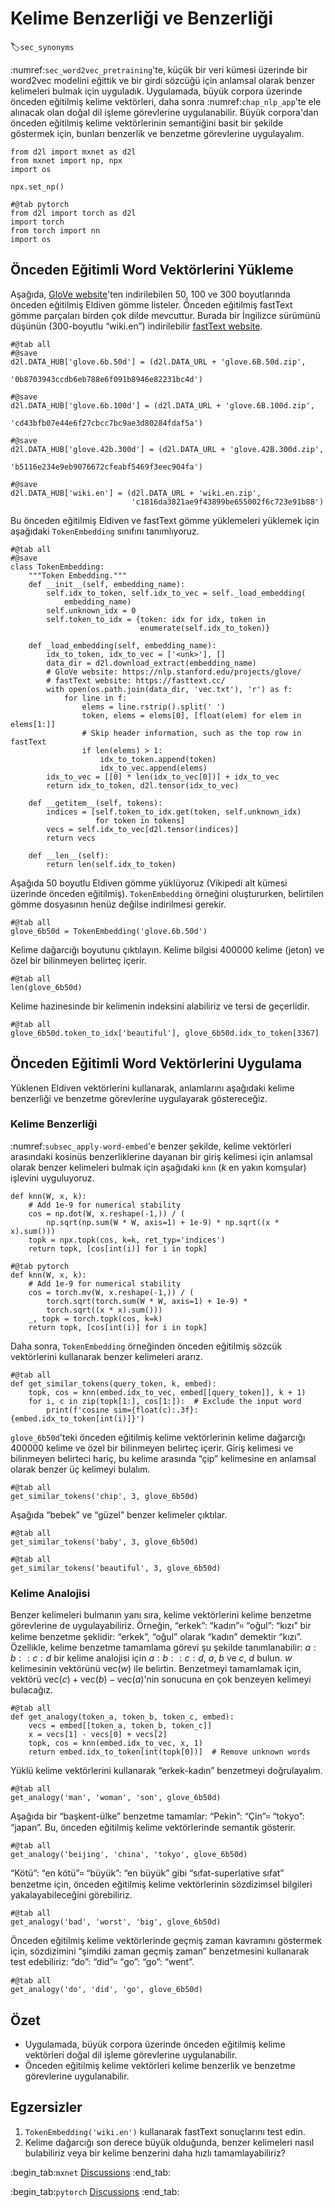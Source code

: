 # Kelime Benzerliği ve Benzerliği
:label:`sec_synonyms`

:numref:`sec_word2vec_pretraining`'te, küçük bir veri kümesi üzerinde bir word2vec modelini eğittik ve bir girdi sözcüğü için anlamsal olarak benzer kelimeleri bulmak için uyguladık. Uygulamada, büyük corpora üzerinde önceden eğitilmiş kelime vektörleri, daha sonra :numref:`chap_nlp_app`'te ele alınacak olan doğal dil işleme görevlerine uygulanabilir. Büyük corpora'dan önceden eğitilmiş kelime vektörlerinin semantiğini basit bir şekilde göstermek için, bunları benzerlik ve benzetme görevlerine uygulayalım.

```{.python .input}
from d2l import mxnet as d2l
from mxnet import np, npx
import os

npx.set_np()
```

```{.python .input}
#@tab pytorch
from d2l import torch as d2l
import torch
from torch import nn
import os
```

## Önceden Eğitimli Word Vektörlerini Yükleme

Aşağıda, [GloVe website](https://nlp.stanford.edu/projects/glove/)'ten indirilebilen 50, 100 ve 300 boyutlarında önceden eğitilmiş Eldiven gömme listeler. Önceden eğitilmiş fastText gömme parçaları birden çok dilde mevcuttur. Burada bir İngilizce sürümünü düşünün (300-boyutlu “wiki.en”) indirilebilir [fastText website](https://fasttext.cc/).

```{.python .input}
#@tab all
#@save
d2l.DATA_HUB['glove.6b.50d'] = (d2l.DATA_URL + 'glove.6B.50d.zip',
                                '0b8703943ccdb6eb788e6f091b8946e82231bc4d')

#@save
d2l.DATA_HUB['glove.6b.100d'] = (d2l.DATA_URL + 'glove.6B.100d.zip',
                                 'cd43bfb07e44e6f27cbcc7bc9ae3d80284fdaf5a')

#@save
d2l.DATA_HUB['glove.42b.300d'] = (d2l.DATA_URL + 'glove.42B.300d.zip',
                                  'b5116e234e9eb9076672cfeabf5469f3eec904fa')

#@save
d2l.DATA_HUB['wiki.en'] = (d2l.DATA_URL + 'wiki.en.zip',
                           'c1816da3821ae9f43899be655002f6c723e91b88')
```

Bu önceden eğitilmiş Eldiven ve fastText gömme yüklemeleri yüklemek için aşağıdaki `TokenEmbedding` sınıfını tanımlıyoruz.

```{.python .input}
#@tab all
#@save
class TokenEmbedding:
    """Token Embedding."""
    def __init__(self, embedding_name):
        self.idx_to_token, self.idx_to_vec = self._load_embedding(
            embedding_name)
        self.unknown_idx = 0
        self.token_to_idx = {token: idx for idx, token in
                             enumerate(self.idx_to_token)}

    def _load_embedding(self, embedding_name):
        idx_to_token, idx_to_vec = ['<unk>'], []
        data_dir = d2l.download_extract(embedding_name)
        # GloVe website: https://nlp.stanford.edu/projects/glove/
        # fastText website: https://fasttext.cc/
        with open(os.path.join(data_dir, 'vec.txt'), 'r') as f:
            for line in f:
                elems = line.rstrip().split(' ')
                token, elems = elems[0], [float(elem) for elem in elems[1:]]
                # Skip header information, such as the top row in fastText
                if len(elems) > 1:
                    idx_to_token.append(token)
                    idx_to_vec.append(elems)
        idx_to_vec = [[0] * len(idx_to_vec[0])] + idx_to_vec
        return idx_to_token, d2l.tensor(idx_to_vec)

    def __getitem__(self, tokens):
        indices = [self.token_to_idx.get(token, self.unknown_idx)
                   for token in tokens]
        vecs = self.idx_to_vec[d2l.tensor(indices)]
        return vecs

    def __len__(self):
        return len(self.idx_to_token)
```

Aşağıda 50 boyutlu Eldiven gömme yüklüyoruz (Vikipedi alt kümesi üzerinde önceden eğitilmiş). `TokenEmbedding` örneğini oluştururken, belirtilen gömme dosyasının henüz değilse indirilmesi gerekir.

```{.python .input}
#@tab all
glove_6b50d = TokenEmbedding('glove.6b.50d')
```

Kelime dağarcığı boyutunu çıktılayın. Kelime bilgisi 400000 kelime (jeton) ve özel bir bilinmeyen belirteç içerir.

```{.python .input}
#@tab all
len(glove_6b50d)
```

Kelime hazinesinde bir kelimenin indeksini alabiliriz ve tersi de geçerlidir.

```{.python .input}
#@tab all
glove_6b50d.token_to_idx['beautiful'], glove_6b50d.idx_to_token[3367]
```

## Önceden Eğitimli Word Vektörlerini Uygulama

Yüklenen Eldiven vektörlerini kullanarak, anlamlarını aşağıdaki kelime benzerliği ve benzetme görevlerine uygulayarak göstereceğiz. 

### Kelime Benzerliği

:numref:`subsec_apply-word-embed`'e benzer şekilde, kelime vektörleri arasındaki kosinüs benzerliklerine dayanan bir giriş kelimesi için anlamsal olarak benzer kelimeleri bulmak için aşağıdaki `knn` ($k$ en yakın komşular) işlevini uyguluyoruz.

```{.python .input}
def knn(W, x, k):
    # Add 1e-9 for numerical stability
    cos = np.dot(W, x.reshape(-1,)) / (
        np.sqrt(np.sum(W * W, axis=1) + 1e-9) * np.sqrt((x * x).sum()))
    topk = npx.topk(cos, k=k, ret_typ='indices')
    return topk, [cos[int(i)] for i in topk]
```

```{.python .input}
#@tab pytorch
def knn(W, x, k):
    # Add 1e-9 for numerical stability
    cos = torch.mv(W, x.reshape(-1,)) / (
        torch.sqrt(torch.sum(W * W, axis=1) + 1e-9) *
        torch.sqrt((x * x).sum()))
    _, topk = torch.topk(cos, k=k)
    return topk, [cos[int(i)] for i in topk]
```

Daha sonra, `TokenEmbedding` örneğinden önceden eğitilmiş sözcük vektörlerini kullanarak benzer kelimeleri ararız.

```{.python .input}
#@tab all
def get_similar_tokens(query_token, k, embed):
    topk, cos = knn(embed.idx_to_vec, embed[[query_token]], k + 1)
    for i, c in zip(topk[1:], cos[1:]):  # Exclude the input word
        print(f'cosine sim={float(c):.3f}: {embed.idx_to_token[int(i)]}')
```

`glove_6b50d`'teki önceden eğitilmiş kelime vektörlerinin kelime dağarcığı 400000 kelime ve özel bir bilinmeyen belirteç içerir. Giriş kelimesi ve bilinmeyen belirteci hariç, bu kelime arasında “çip” kelimesine en anlamsal olarak benzer üç kelimeyi bulalım.

```{.python .input}
#@tab all
get_similar_tokens('chip', 3, glove_6b50d)
```

Aşağıda “bebek” ve “güzel” benzer kelimeler çıktılar.

```{.python .input}
#@tab all
get_similar_tokens('baby', 3, glove_6b50d)
```

```{.python .input}
#@tab all
get_similar_tokens('beautiful', 3, glove_6b50d)
```

### Kelime Analojisi

Benzer kelimeleri bulmanın yanı sıra, kelime vektörlerini kelime benzetme görevlerine de uygulayabiliriz. Örneğin, “erkek”: “kadın”። “oğul”: “kızı” bir kelime benzetme şeklidir: “erkek”, “oğul” olarak “kadın” demektir “kızı”. Özellikle, kelime benzetme tamamlama görevi şu şekilde tanımlanabilir: $a : b :: c : d$ bir kelime analojisi için $a : b :: c : d$, $a$, $b$ ve $c$, $d$ bulun. $w$ kelimesinin vektörünü $\text{vec}(w)$ ile belirtin. Benzetmeyi tamamlamak için, vektörü $\text{vec}(c)+\text{vec}(b)-\text{vec}(a)$'nin sonucuna en çok benzeyen kelimeyi bulacağız.

```{.python .input}
#@tab all
def get_analogy(token_a, token_b, token_c, embed):
    vecs = embed[[token_a, token_b, token_c]]
    x = vecs[1] - vecs[0] + vecs[2]
    topk, cos = knn(embed.idx_to_vec, x, 1)
    return embed.idx_to_token[int(topk[0])]  # Remove unknown words
```

Yüklü kelime vektörlerini kullanarak “erkek-kadın” benzetmeyi doğrulayalım.

```{.python .input}
#@tab all
get_analogy('man', 'woman', 'son', glove_6b50d)
```

Aşağıda bir “başkent-ülke” benzetme tamamlar: “Pekin”: “Çin”። “tokyo”: “japan”. Bu, önceden eğitilmiş kelime vektörlerinde semantik gösterir.

```{.python .input}
#@tab all
get_analogy('beijing', 'china', 'tokyo', glove_6b50d)
```

“Kötü”: “en kötü”። “büyük”: “en büyük” gibi “sıfat-superlative sıfat” benzetme için, önceden eğitilmiş kelime vektörlerinin sözdizimsel bilgileri yakalayabileceğini görebiliriz.

```{.python .input}
#@tab all
get_analogy('bad', 'worst', 'big', glove_6b50d)
```

Önceden eğitilmiş kelime vektörlerinde geçmiş zaman kavramını göstermek için, sözdizimini “şimdiki zaman geçmiş zaman” benzetmesini kullanarak test edebiliriz: “do”: “did”። “go”: “go”: “went”.

```{.python .input}
#@tab all
get_analogy('do', 'did', 'go', glove_6b50d)
```

## Özet

* Uygulamada, büyük corpora üzerinde önceden eğitilmiş kelime vektörleri doğal dil işleme görevlerine uygulanabilir.
* Önceden eğitilmiş kelime vektörleri kelime benzerlik ve benzetme görevlerine uygulanabilir.

## Egzersizler

1. `TokenEmbedding('wiki.en')` kullanarak fastText sonuçlarını test edin.
1. Kelime dağarcığı son derece büyük olduğunda, benzer kelimeleri nasıl bulabiliriz veya bir kelime benzerini daha hızlı tamamlayabiliriz?

:begin_tab:`mxnet`
[Discussions](https://discuss.d2l.ai/t/387)
:end_tab:

:begin_tab:`pytorch`
[Discussions](https://discuss.d2l.ai/t/1336)
:end_tab:
